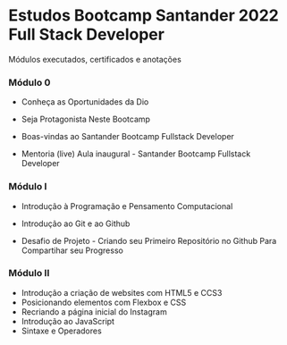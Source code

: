 # Estudos Bootcamp Santander 2022 Full Stack Developer
Módulos executados, certificados e anotações 

### Módulo 0

- Conheça as Oportunidades da Dio

- Seja Protagonista Neste Bootcamp

- Boas-vindas ao Santander Bootcamp Fullstack Developer

- Mentoria (live)  Aula inaugural - Santander Bootcamp Fullstack Developer

  

### Módulo I

- Introdução à Programação e Pensamento Computacional

- Introdução ao Git e ao Github

- Desafio de Projeto - Criando seu Primeiro Repositório no Github Para Compartihar seu Progresso

  

### Módulo II

- Introdução a criação de websites com HTML5 e CCS3
- Posicionando elementos com Flexbox e CSS
- Recriando a página inicial do Instagram
- Introdução ao JavaScript
- Sintaxe e Operadores
